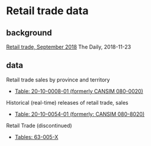 # Retail trade data

## background

[Retail trade, September 2018](https://www150.statcan.gc.ca/n1/daily-quotidien/181123/dq181123b-eng.htm) The Daily, 2018-11-23


## data

Retail trade sales by province and territory

* [Table: 20-10-0008-01 (formerly CANSIM  080-0020)](https://www150.statcan.gc.ca/t1/tbl1/en/tv.action?pid=2010000801)


Historical (real-time) releases of retail trade, sales

* [Table: 20-10-0054-01 (formerly: CANSIM 080-8020)]()

Retail Trade (discontinued)

* [Tables: 63-005-X](https://www150.statcan.gc.ca/n1/en/catalogue/63-005-X)



